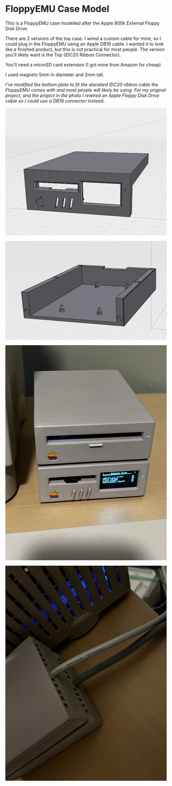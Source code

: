 # FloppyEMU Case Model

This is a FloppyEMU case modelled after the Apple 800k External Floppy Disk Drive.

There are 2 versions of the top case. I wired a custom cable for mine, so I could plug in the FloppyEMU using an Apple DB19 cable. I wanted it to look like a finished product, but this is not practical for most people. The version you'll likely want is the Top (IDC20 Ribbon Connector).

You'll need a microSD card extension (I got mine from Amazon for cheap)

I used magnets 5mm in diameter and 2mm tall.

*I've modified the bottom plate to fit the standard IDC20 ribbon cable the FloppyEMU comes with and most people will likely be using. For my original project, and the project in the photo I rewired an Apple Floppy Disk Drive cable so I could use a DB19 connector instead.*

![Model (Top)](https://raw.githubusercontent.com/mcbeav/model-floppyemu.apple.800k/refs/heads/main/Top.PNG)


![Model (Bottom)](https://raw.githubusercontent.com/mcbeav/model-floppyemu.apple.800k/refs/heads/main/Bottom.PNG)


![BlueSCSI Stacked On Top Of FloppyEMU](https://raw.githubusercontent.com/mcbeav/model-blue.scsi.apple.800k/refs/heads/main/BlueSCSI-FloppyEMU.jpeg)


![Back Of FloppyEMU](https://raw.githubusercontent.com/mcbeav/model-blue.scsi.apple.800k/refs/heads/main/Back.jpg)